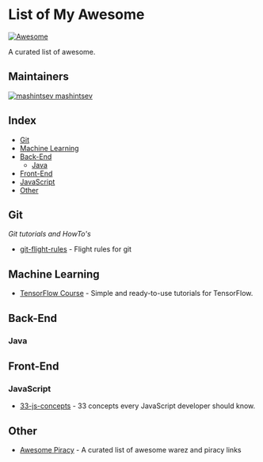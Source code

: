 List of My Awesome
==================
[![Awesome](https://cdn.rawgit.com/sindresorhus/awesome/d7305f38d29fed78fa85652e3a63e154dd8e8829/media/badge.svg)](https://github.com/mashintsev/awesome-awesome)

A curated list of awesome.


## Maintainers
[![mashintsev](https://avatars0.githubusercontent.com/u/986470?v=3&s=32) mashintsev](https://github.com/mashintsev)

## Index
- [Git](#git)
- [Machine Learning](#ml)
- [Back-End](#back-end)
  - [Java](#java)
- [Front-End](#front-end)
- [JavaScript](#javascript)
- [Other](#other)

## Git

*Git tutorials and HowTo's*

- [git-flight-rules](https://github.com/k88hudson/git-flight-rules) - Flight rules for git

## Machine Learning
- [TensorFlow Course](https://github.com/open-source-for-science/TensorFlow-Course) - Simple and ready-to-use tutorials for TensorFlow.

## Back-End

### Java

## Front-End

### JavaScript
- [33-js-concepts](https://github.com/leonardomso/33-js-concepts) - 33 concepts every JavaScript developer should know.

## Other
- [Awesome Piracy](https://github.com/Igglybuff/awesome-piracy) - A curated list of awesome warez and piracy links
